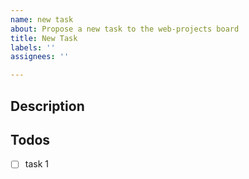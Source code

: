 ```yaml
---
name: new task
about: Propose a new task to the web-projects board
title: New Task
labels: ''
assignees: ''

---
```


## Description

## Todos
- [ ] task 1
